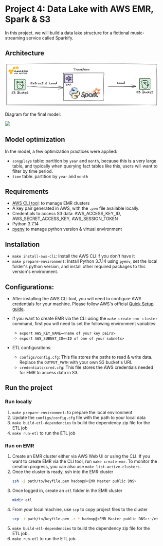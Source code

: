 # Project 4: Data Lake with AWS EMR, Spark & S3

In this project, we will build a data lake structure for a fictional music-streaming service called Sparkify. 

## Architecture

![](./images/AWS-EMR-Spark-S3.png)

Diagram for the final model:

![](./images/udacity-project-03.png)

## Model optimization

In the model, a few optimization practices were applied:
- `songplays` table: partition by `year` and `month`, because this is a very large table, and typically when querying fact tables like this, users will want to filter by time period.
- `time` table: partition by `year` and `month`

## Requirements

- [AWS CLI tool](https://docs.aws.amazon.com/cli/latest/userguide/getting-started-install.html): to manage EMR clusters
- A key pair generated in AWS, with the `.pem` file available locally.
- Credentials to access S3 data: AWS_ACCESS_KEY_ID, AWS_SECRET_ACCESS_KEY, AWS_SESSION_TOKEN
- Python 3.7.14
- [pyenv](https://github.com/pyenv/pyenv#installation) to manage python version & virtual environment


## Installation

- `make install-aws-cli`: Install the AWS CLI if you don't have it
- `make prepare-environment`: Install Python 3.7.14 using `pyenv`, set the local folder's python version, and install other required packages to this version's environment.

## Configurations:

- After installing the AWS CLI tool, you will need to configure AWS credentials for your machine. Please follow AWS's official [Quick Setup guide](https://docs.aws.amazon.com/cli/latest/userguide/getting-started-quickstart.html).

- If you want to create EMR via the CLI using the `make create-emr-cluster` command, first you will need to set the following environment variables:
    - `export AWS_KEY_NAME=<name of your key pairs>`
    - `export AWS_SUBNET_ID=<ID of one of your subnets>`

- ETL configurations:
    - `configs/config.cfg`: This file stores the paths to read & write data. Replace the `OUTPUT_PATH` with your own S3 bucket's URI. 
    - `credentials/cred.cfg`: This file stores the AWS credentials needed for EMR to access data in S3.


## Run the project

### Run locally
1. `make prepare-environment`: to prepare the local environment
2. Update the `configs/config.cfg` file with the path to your local data
3. `make build-etl-dependencies` to build the dependency zip file for the ETL job
4. `make run-etl` to run the ETL job


### Run on EMR

1. Create an EMR cluster either via AWS Web UI or using the CLI. If you want to create EMR via the CLI tool, run `make create-emr`. To monitor the creation progress, you can also use `make list-active-clusters`.
2. Once the cluster is ready, ssh into the EMR cluster
    ```bash
    ssh -i path/to/keyfile.pem hadoop@<EMR Master public DNS>
    ```
3. Once logged in, create an `etl` folder in the EMR cluster
    ```bash
    mkdir etl
    ```
4. From your local machine, use `scp` to copy project files to the cluster
    ```bash
    scp -i path/to/keyfile.pem -r * hadoop@<EMR Master public DNS>:~/etl
    ```
5. `make build-etl-dependencies` to build the dependency zip file for the ETL job.
6. `make run-etl` to run the ETL job.

